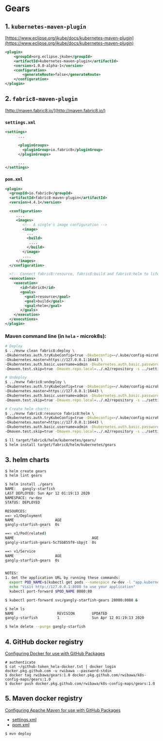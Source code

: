 # Gears

## 1. `kubernetes-maven-plugin`
[https://www.eclipse.org/jkube/docs/kubernetes-maven-plugin](https://www.eclipse.org/jkube/docs/kubernetes-maven-plugin)

```xml
<plugin>
    <groupId>org.eclipse.jkube</groupId>
    <artifactId>kubernetes-maven-plugin</artifactId>
    <version>1.0.0-alpha-1</version>
    <configuration>
        <generateRoute>false</generateRoute>
    </configuration>
</plugin>
```

## 2. `fabric8-maven-plugin`
[http://maven.fabric8.io/](http://maven.fabric8.io/)

### `settings.xml`
```xml
<settings>
      ...

      <pluginGroups>
        <pluginGroup>io.fabric8</pluginGroup>
      </pluginGroups>

      ...
</settings>
```

### `pom.xml`
```xml
<plugin>
  <groupId>io.fabric8</groupId>
  <artifactId>fabric8-maven-plugin</artifactId>
  <version>4.4.1</version>

  <configuration>
     ....
     <images>
        <!-- A single's image configuration -->
        <image>
          ...
          <build>
           ....
          </build>
        </image>
        ....
     </images>
  </configuration>

  <!-- Connect fabric8:resource, fabric8:build and fabric8:helm to lifecycle phases -->
  <executions>
    <execution>
       <id>fabric8</id>
       <goals>
         <goal>resource</goal>
         <goal>build</goal>
         <goal>helm</goal>
       </goals>
    </execution>
  </executions>
</plugin>
```

### Maven command line (in `hela` - microk8s):
```sh
# Deploy
$ ../mvnw clean fabric8:deploy \
-Dkubernetes.auth.tryKubeConfig=true -Dkubeconfig=~/.kube/config-microk8s:~/.kube/config-microk8s-dev \
-Dkubernetes.master=https://127.0.0.1:16443 \
-Dkubernetes.auth.basic.username=admin -Dkubernetes.auth.basic.password=<password> \
-Dmaven.test.skip=true -Dmaven.repo.local=../.m2/repository -s ../settings.xml

# Undeploy
$ ../mvnw fabric8:undeploy \
-Dkubernetes.auth.tryKubeConfig=true -Dkubeconfig=~/.kube/config-microk8s:~/.kube/config-microk8s-dev \
-Dkubernetes.master=https://127.0.0.1:16443 \
-Dkubernetes.auth.basic.username=admin -Dkubernetes.auth.basic.password=<password> \
-Dmaven.test.skip=true -Dmaven.repo.local=../.m2/repository -s ../settings.xml

# Create helm charts:
$ ../mvnw fabric8:resource fabric8:helm \
-Dkubernetes.auth.tryKubeConfig=true -Dkubeconfig=~/.kube/config-microk8s:~/.kube/config-microk8s-dev \
-Dkubernetes.master=https://127.0.0.1:16443 \
-Dkubernetes.auth.basic.username=admin -Dkubernetes.auth.basic.password=<password> \
-Dmaven.test.skip=true -Dmaven.repo.local=../.m2/repository -s ../settings.xml

$ ll target/fabric8/helm/kubernetes/gears/
$ helm install target/fabric8/helm/kubernetes/gears
```

## 3. helm charts
```sh
$ helm create gears
$ helm lint gears

$ helm install ./gears
NAME:   gangly-starfish
LAST DEPLOYED: Sun Apr 12 01:19:13 2020
NAMESPACE: rw-dev
STATUS: DEPLOYED

RESOURCES:
==> v1/Deployment
NAME                   AGE
gangly-starfish-gears  0s

==> v1/Pod(related)
NAME                                    AGE
gangly-starfish-gears-5c75b855f9-sbpjt  0s

==> v1/Service
NAME                   AGE
gangly-starfish-gears  0s


NOTES:
1. Get the application URL by running these commands:
  export POD_NAME=$(kubectl get pods --namespace rw-dev -l "app.kubernetes.io/name=gears,app.kubernetes.io/instance=gangly-starfish" -o jsonpath="{.items[0].metadata.name}")
  echo "Visit http://127.0.0.1:8080 to use your application"
  kubectl port-forward $POD_NAME 8080:80

$ kubectl port-forward svc/gangly-starfish-gears 28080:8080 &

$ helm ls
NAME                    REVISION        UPDATED                         STATUS          CHART                   APP VERSION     NAMESPACE
gangly-starfish         1               Sun Apr 12 01:19:13 2020        DEPLOYED        gears-0.1.0             1.0             rw-dev   

$ helm delete --purge gangly-starfish
```

## 4. GitHub docker registry
[Configuring Docker for use with GitHub Packages](https://help.github.com/en/packages/using-github-packages-with-your-projects-ecosystem/configuring-docker-for-use-with-github-packages)
```shell script
# authenticate
$ cat ~/github-token_hela-docker.txt | docker login docker.pkg.github.com -u rwibawa --password-stdin
$ docker tag rwibawa/gears:1.0 docker.pkg.github.com/rwibawa/k8s-config-maps/gears:1.0
$ docker push docker.pkg.github.com/rwibawa/k8s-config-maps/gears:1.0
```

## 5. Maven docker registry
[Configuring Apache Maven for use with GitHub Packages](https://help.github.com/en/packages/using-github-packages-with-your-projects-ecosystem/configuring-apache-maven-for-use-with-github-packages)
* [settings.xml](../settings.xml)
* [pom.xml](./pom.xml)
```shell script
$ mvn deploy
```